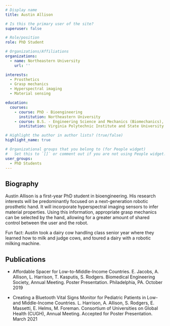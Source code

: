 ```yaml
---
# Display name
title: Austin Allison

# Is this the primary user of the site?
superuser: false

# Role/position
role: PhD Student

# Organizations/Affiliations
organizations:
  - name: Northeastern University
    url: ''

interests:
  - Prosthetics
  - Grasp mechanics  
  - Hyperspectral imaging
  - Material sensing  

education:
  courses:
    - course: PhD - Bioengineering
      institution: Northeastern University
    - course: B.S. - Engineering Science and Mechanics (Biomechanics), Minor in Biomedical Engineering and Minor in Mathematics
      institution: Virginia Polytechnic Institute and State University (Virginia Tech)

# Highlight the author in author lists? (true/false)
highlight_name: true

# Organizational groups that you belong to (for People widget)
#   Set this to `[]` or comment out if you are not using People widget.
user_groups:
  - PhD Students
---
```


## Biography

Austin Allison is a first-year PhD student in bioengineering. His research interests will be predominantly focused on a next-generation robotic prosthetic hand. It will incorporate hyperspectral imaging sensors to infer material properties. Using this information, appropriate grasp mechanics can be selected by the hand, allowing for a greater amount of shared control between the user and the robot.

Fun fact: Austin took a dairy cow handling class senior year where they learned how to milk and judge cows, and toured a dairy with a robotic milking machine.

## Publications

- Affordable Spacer for Low-to-Middle-Income Countries. E. Jacobs, A. Allison, L. Harrison, T. Kasputis, S. Rodgers. Biomedical Engineering Society, Annual Meeting. Poster Presentation. Philadelphia, PA. October 2019

- Creating a Bluetooth Vital Signs Monitor for Pediatric Patients in Low- and Middle-Income Countries. L. Harrison, A. Allison, S. Rodgers, E. Massetti, E. Helms, M. Foreman. Consortium of Universities on Global Health (CUGH), Annual Meeting. Accepted for Poster Presentation. March 2021 
